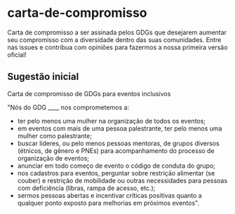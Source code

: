 # carta-de-compromisso
Carta de compromisso a ser assinada pelos GDGs que desejarem aumentar seu compromisso com a diversidade dentro das suas comunidades.
Entre nas issues e contribua com opiniões para fazermos a nossa primeira versão oficial!

## Sugestão inicial
Carta de compromisso de GDGs para eventos inclusivos

"Nós do GDG ____ nos comprometemos a:

- ter pelo menos uma mulher na organização de todos os eventos;
- em eventos com mais de uma pessoa palestrante, ter pelo menos uma mulher como palestrante;
- buscar líderes, ou pelo menos pessoas mentoras, de grupos diversos (étnicos, de gênero e PNEs) para acompanhamento do processo de organização de eventos;
- anunciar em todo começo de evento o código de conduta do grupo;
- nos cadastros para eventos, perguntar sobre restrição alimentar (se couber) e restrição de mobilidade ou outras necessidades para pessoas com deficiência (libras, rampa de acesso, etc.);
- sermos pessoas abertas e incentivar críticas positivas quanto a qualquer ponto exposto para melhorias em próximos eventos".
